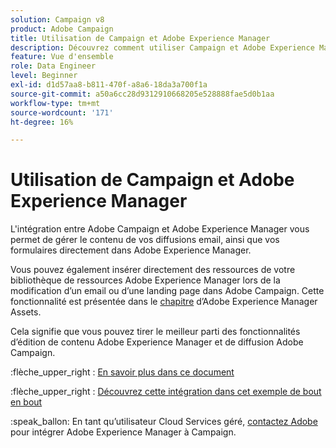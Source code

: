 ```yaml
---
solution: Campaign v8
product: Adobe Campaign
title: Utilisation de Campaign et Adobe Experience Manager
description: Découvrez comment utiliser Campaign et Adobe Experience Manager
feature: Vue d'ensemble
role: Data Engineer
level: Beginner
exl-id: d1d57aa8-b811-470f-a8a6-18da3a700f1a
source-git-commit: a50a6cc28d9312910668205e528888fae5d0b1aa
workflow-type: tm+mt
source-wordcount: '171'
ht-degree: 16%

---
```


# Utilisation de Campaign et Adobe Experience Manager

L&#39;intégration entre Adobe Campaign et Adobe Experience Manager vous permet de gérer le contenu de vos diffusions email, ainsi que vos formulaires directement dans Adobe Experience Manager.

Vous pouvez également insérer directement des ressources de votre bibliothèque de ressources Adobe Experience Manager lors de la modification d’un email ou d’une landing page dans Adobe Campaign. Cette fonctionnalité est présentée dans le [chapitre](https://experienceleague.adobe.com/docs/experience-manager-cloud-service/assets/overview.html) d’Adobe Experience Manager Assets.

Cela signifie que vous pouvez tirer le meilleur parti des fonctionnalités d’édition de contenu Adobe Experience Manager et de diffusion Adobe Campaign.

:flèche_upper_right : [En savoir plus dans ce document](https://experienceleague.adobe.com/docs/experience-manager-65/administering/integration/campaignonpremise.html?lang=en#aem-and-adobe-campaign-integration-workflow)

:flèche_upper_right : [Découvrez cette intégration dans cet exemple de bout en bout](https://experienceleague.adobe.com/docs/campaign-classic/using/integrating-with-adobe-experience-cloud/adobe-experience-manager/creating-an-experience-manager-newsletter.html?lang=en#integrating-with-adobe-experience-cloud)

:speak_ballon: En tant qu’utilisateur Cloud Services géré, [contactez Adobe](../start/campaign-faq.md#support) pour intégrer Adobe Experience Manager à Campaign.

